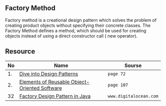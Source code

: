 
## Factory Method 
Factory method is a creational design pattern which solves the problem of creating product objects without specifying their concrete classes. The Factory Method defines a method, which should be used for creating objects instead of using a direct constructor call ( new operator).

## Resource 

|No|Name|Sourse|
|---|---|---|
|1.|[Dive into Design Patterns](https://github.com/abbos0123/Computer-Science-Books/blob/main/Design-Patterns/Dive%20into%20Design%20Patterns.pdf)|```page 72```|
|2.|[Elements of Reusable Object-Oriented Software](https://github.com/abbos0123/Computer-Science-Books/blob/main/Design-Patterns/Elements%20of%20Resusable%20Object-Oriented%20Software.pdf)|```page 107```|
|32|[Factory Design Pattern in Java](https://www.digitalocean.com/community/tutorials/factory-design-pattern-in-java)|```www.digitalocean.com```|

